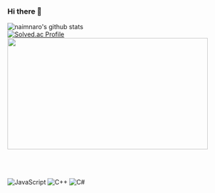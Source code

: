 ### Hi there 👋

![naimnaro's github stats](https://github-readme-stats.vercel.app/api?username=naimnaro&show_icons=true&theme=radical)
<br>
[![Solved.ac Profile](http://mazassumnida.wtf/api/v2/generate_badge?boj=xez8jf)](https://solved.ac/xez8jf/)
<br>
<img src="https://github-readme-stats.vercel.app/api?username=naimnaro&show_icons=true&theme=radical" width="450" height="250">


<br><br><br>
![JavaScript](https://img.shields.io/badge/JavaScript-F7DF1E?style=for-the-badge&logo=javascript&logoColor=black)
![C++](https://img.shields.io/badge/C++-00599C?style=for-the-badge&logo=c%2B%2B&logoColor=white)
![C#](https://img.shields.io/badge/C%23-512BD4?style=for-the-badge&logo=c-sharp&logoColor=white)



